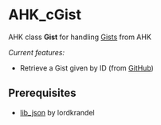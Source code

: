 AHK_cGist
=========

AHK class **Gist** for handling [Gists](https://gist.github.com/) from AHK

*Current features:*

- Retrieve a Gist given by ID (from [GitHub](https://gist.github.com/))

## Prerequisites ##
 - 	[lib_json](http://www.autohotkey.com/community/viewtopic.php?f=13&t=66070) by lordkrandel

